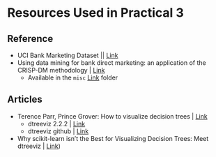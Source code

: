 # Resources Used in Practical 3

## Reference
* UCI Bank Marketing Dataset  || [Link](https://archive.ics.uci.edu/dataset/222/bank+marketing)
* Using data mining for bank direct marketing: an application of the CRISP-DM methodology  |  [Link](https://core.ac.uk/outputs/55616194/?utm_source=pdf&utm_medium=banner&utm_campaign=pdf-decoration-v1)
  * Available in the `misc` [Link](https://github.com/fazeelgm/UCB_ML_AI_PracticalApp_III/tree/main/misc) folder

## Articles
* Terence Parr, Prince Grover: How to visualize decision trees  |  [Link](https://explained.ai/decision-tree-viz/index.html)
  * dtreeviz 2.2.2  |  [Link](https://pypi.org/project/dtreeviz/#description)
  * dtreeviz github |  [Link](https://github.com/parrt/dtreeviz)
* Why scikit-learn isn’t the Best for Visualizing Decision Trees: Meet dtreeviz |  [Link](https://pub.towardsai.net/why-scikit-learn-isnt-the-best-for-visualizing-decision-trees-meet-dtreeviz-30c7997a7bd2))
